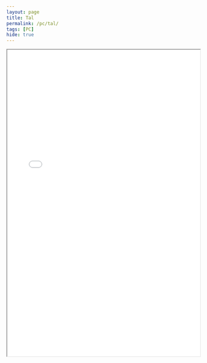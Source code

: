 ```yaml
---
layout: page
title: Tal
permalink: /pc/tal/
tags: [PC]
hide: true
---
```


<iframe src="/assets/pdf/Tal-4.pdf" width="100%" height="800px"></iframe>